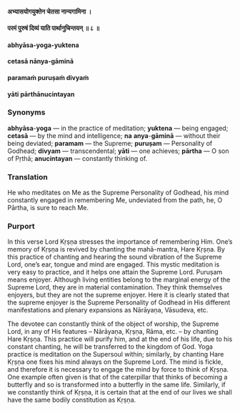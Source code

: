 #### अभ्यासयोगयुक्तेन चेतसा नान्यगामिना ।
#### परमं पुरुषं दिव्यं याति पार्थानुचिन्तयन् ॥ ८ ॥

#### abhyāsa-yoga-yuktena
#### cetasā nānya-gāminā
#### paramaṁ puruṣaṁ divyaṁ
#### yāti pārthānucintayan

### Synonyms

**abhyāsa**-**yoga** — in the practice of meditation; **yuktena** — being engaged; **cetasā** — by the mind and intelligence; **na** **anya**-**gāminā** — without their being deviated; **paramam** — the Supreme; **puruṣam** — Personality of Godhead; **divyam** — transcendental; **yāti** — one achieves; **pārtha** — O son of Pṛthā; **anucintayan** — constantly thinking of.

### Translation

He who meditates on Me as the Supreme Personality of Godhead, his mind constantly engaged in remembering Me, undeviated from the path, he, O Pārtha, is sure to reach Me.

### Purport

In this verse Lord Kṛṣṇa stresses the importance of remembering Him. One’s memory of Kṛṣṇa is revived by chanting the mahā-mantra, Hare Kṛṣṇa. By this practice of chanting and hearing the sound vibration of the Supreme Lord, one’s ear, tongue and mind are engaged. This mystic meditation is very easy to practice, and it helps one attain the Supreme Lord. Puruṣam means enjoyer. Although living entities belong to the marginal energy of the Supreme Lord, they are in material contamination. They think themselves enjoyers, but they are not the supreme enjoyer. Here it is clearly stated that the supreme enjoyer is the Supreme Personality of Godhead in His different manifestations and plenary expansions as Nārāyaṇa, Vāsudeva, etc.

The devotee can constantly think of the object of worship, the Supreme Lord, in any of His features – Nārāyaṇa, Kṛṣṇa, Rāma, etc. – by chanting Hare Kṛṣṇa. This practice will purify him, and at the end of his life, due to his constant chanting, he will be transferred to the kingdom of God. Yoga practice is meditation on the Supersoul within; similarly, by chanting Hare Kṛṣṇa one fixes his mind always on the Supreme Lord. The mind is fickle, and therefore it is necessary to engage the mind by force to think of Kṛṣṇa. One example often given is that of the caterpillar that thinks of becoming a butterfly and so is transformed into a butterfly in the same life. Similarly, if we constantly think of Kṛṣṇa, it is certain that at the end of our lives we shall have the same bodily constitution as Kṛṣṇa.